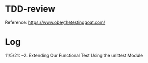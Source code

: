 # TDD-review

Reference: https://www.obeythetestinggoat.com/

# Log
11/5/21: ~2. Extending Our Functional Test Using the unittest Module
